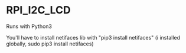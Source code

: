 # RPI_I2C_LCD
Runs with Python3

You'll have to install netifaces lib with "pip3 install netifaces" (i installed globally, sudo pip3 install netifaces)
